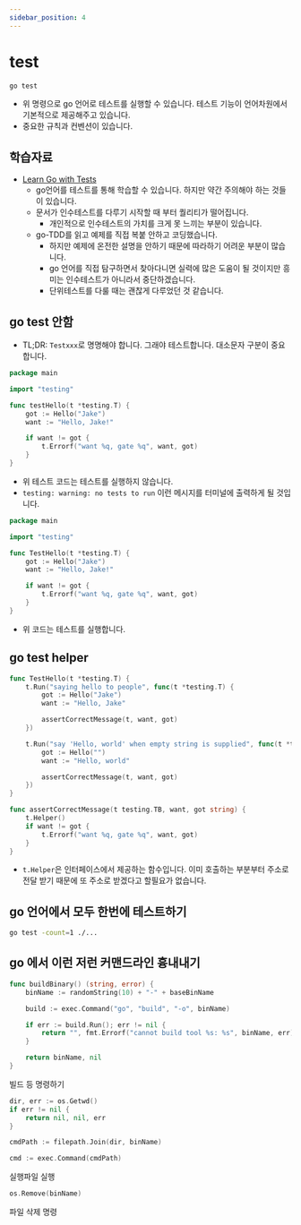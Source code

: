 ```yaml
---
sidebar_position: 4
---
```


# test

```sh 
go test
```

- 위 명령으로 go 언어로 테스트를 실행할 수 있습니다. 테스트 기능이 언어차원에서 기본적으로 제공해주고 있습니다.
- 중요한 규칙과 컨벤션이 있습니다.

## 학습자료 

- [Learn Go with Tests](https://quii.gitbook.io/learn-go-with-tests)
  - go언어를 테스트를 통해 학습할 수 있습니다. 하지만 약간 주의해야 하는 것들이 있습니다.
  - 문서가 인수테스트를 다루기 시작할 때 부터 퀄리티가 떨어집니다.
    - 개인적으로 인수테스트의 가치를 크게 못 느끼는 부분이 있습니다.
  - go-TDD를 읽고 예제를 직접 복붙 안하고 코딩했습니다.
    - 하지만 예제에 온전한 설명을 안하기 때문에 따라하기 어려운 부분이 많습니다.
    - go 언어를 직접 탐구하면서 찾아다니면 실력에 많은 도움이 될 것이지만 흥미는 인수테스트가 아니라서 중단하겠습니다.
    - 단위테스트를 다룰 때는 괜찮게 다루었던 것 같습니다.

## go test 안함

- TL;DR: `Testxxx`로 명명해야 합니다. 그래야 테스트합니다. 대소문자 구분이 중요합니다.

```go
package main

import "testing"

func testHello(t *testing.T) {
	got := Hello("Jake")
	want := "Hello, Jake!"

	if want != got {
		t.Errorf("want %q, gate %q", want, got)
	}
}
```

- 위 테스트 코드는 테스트를 실행하지 않습니다.
- `testing: warning: no tests to run` 이런 메시지를 터미널에 출력하게 될 것입니다.

```go
package main

import "testing"

func TestHello(t *testing.T) {
	got := Hello("Jake")
	want := "Hello, Jake!"

	if want != got {
		t.Errorf("want %q, gate %q", want, got)
	}
}
```

- 위 코드는 테스트를 실행합니다.

## go test helper

```go
func TestHello(t *testing.T) {
	t.Run("saying hello to people", func(t *testing.T) {
		got := Hello("Jake")
		want := "Hello, Jake"

		assertCorrectMessage(t, want, got)
	})

	t.Run("say 'Hello, world' when empty string is supplied", func(t *testing.T) {
		got := Hello("")
		want := "Hello, world"

		assertCorrectMessage(t, want, got)
	})
}

func assertCorrectMessage(t testing.TB, want, got string) {
	t.Helper()
	if want != got {
		t.Errorf("want %q, gate %q", want, got)
	}
}
```

- `t.Helper`은 인터페이스에서 제공하는 함수입니다. 이미 호출하는 부분부터 주소로 전달 받기 때문에 또 주소로 받겠다고 할필요가 없습니다.

## go 언어에서 모두 한번에 테스트하기

```sh
go test -count=1 ./...
```

## go 에서 이런 저런 커맨드라인 흉내내기

```go 
func buildBinary() (string, error) {
	binName := randomString(10) + "-" + baseBinName

	build := exec.Command("go", "build", "-o", binName)

	if err := build.Run(); err != nil {
		return "", fmt.Errorf("cannot build tool %s: %s", binName, err)
	}

	return binName, nil
}
```

빌드 등 명령하기

```go 
dir, err := os.Getwd()
if err != nil {
    return nil, nil, err
}

cmdPath := filepath.Join(dir, binName)

cmd := exec.Command(cmdPath)
```

실행파일 실행

```go 
os.Remove(binName)
```

파일 삭제 명령
